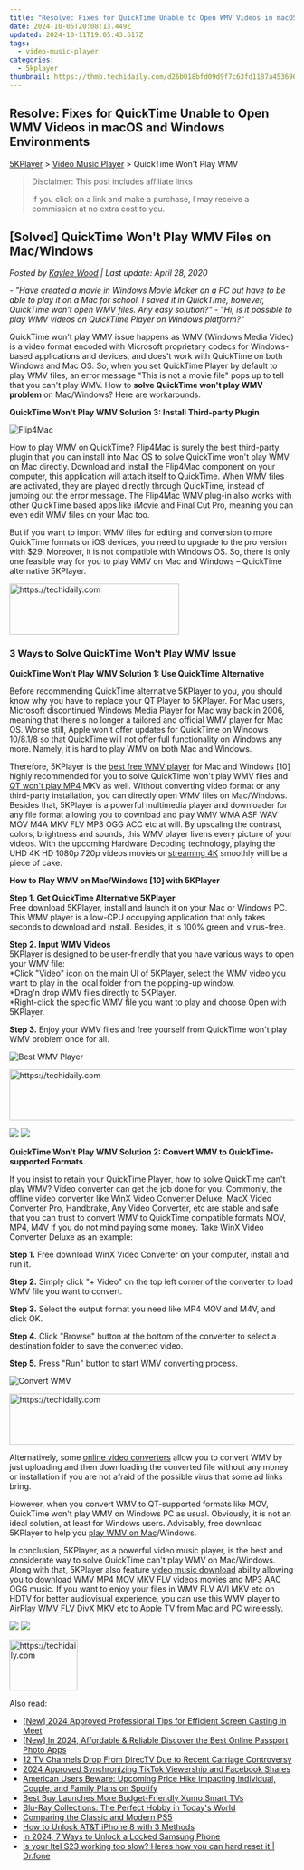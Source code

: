 ```yaml
---
title: "Resolve: Fixes for QuickTime Unable to Open WMV Videos in macOS and Windows Environments"
date: 2024-10-05T20:08:13.449Z
updated: 2024-10-11T19:05:43.617Z
tags:
  - video-music-player
categories:
  - 5kplayer
thumbnail: https://thmb.techidaily.com/d26b018bfd09d9f7c63fd1187a4536965f1d2b0dee90272569c4cc402ddd818e.jpg
---
```


## Resolve: Fixes for QuickTime Unable to Open WMV Videos in macOS and Windows Environments

[5KPlayer](https://tools.techidaily.com/5kplayer/products/) \> [Video Music Player](https://tools.techidaily.com/5kplayer/video-music-player/) \> QuickTime Won't Play WMV 

>  Disclaimer: This post includes affiliate links
>
>  If you click on a link and make a purchase, I may receive a commission at no extra cost to you.
>

## \[Solved\] QuickTime Won't Play WMV Files on Mac/Windows

 _Posted by [Kaylee Wood](https://www.quora.com/profile/Amanda-Hu-21) | Last update: April 28, 2020_ 

_\- "Have created a movie in Windows Movie Maker on a PC but have to be able to play it on a Mac for school. I saved it in QuickTime, however, QuickTime won't open WMV files. Any easy solution?"_ 
 _\- "Hi, is it possible to play WMV videos on QuickTime Player on Windows platform?"_

  
QuickTime won't play WMV issue happens as WMV (Windows Media Video) is a video format encoded with Microsoft proprietary codecs for Windows-based applications and devices, and does't work with QuickTime on both Windows and Mac OS. So, when you set QuickTime Player by default to play WMV files, an error message "This is not a movie file" pops up to tell that you can't play WMV. How to **solve QuickTime won't play WMV problem** on Mac/Windows? Here are workarounds.

**QuickTime Won't Play WMV Solution 3: Install Third-party Plugin**

![Flip4Mac](https://www.5kplayer.com/video-music-player/img/flip4mac.jpg) 

How to play WMV on QuickTime? Flip4Mac is surely the best third-party plugin that you can install into Mac OS to solve QuickTime won't play WMV on Mac directly. Download and install the Flip4Mac component on your computer, this application will attach itself to QuickTime. When WMV files are activated, they are played directly through QuickTime, instead of jumping out the error message. The Flip4Mac WMV plug-in also works with other QuickTime based apps like iMovie and Final Cut Pro, meaning you can even edit WMV files on your Mac too.

But if you want to import WMV files for editing and conversion to more QuickTime formats or iOS devices, you need to upgrade to the pro version with $29\. Moreover, it is not compatible with Windows OS. So, there is only one feasible way for you to play WMV on Mac and Windows – QuickTime alternative 5KPlayer. 

<!-- affiliate ads begin -->
<a href="https://aligracehair.sjv.io/c/5597632/1902304/19272" target="_top" id="1902304">
  <img src="//a.impactradius-go.com/display-ad/19272-1902304" border="0" alt="https://techidaily.com" width="300" height="90"/>
</a>
<img height="0" width="0" src="https://aligracehair.sjv.io/i/5597632/1902304/19272" style="position:absolute;visibility:hidden;" border="0" />
<!-- affiliate ads end -->

### 3 Ways to Solve QuickTime Won't Play WMV Issue

**QuickTime Won't Play WMV Solution 1: Use QuickTime Alternative**

Before recommending QuickTime alternative 5KPlayer to you, you should know why you have to replace your QT Player to 5KPlayer. For Mac users, Microsoft discontinued Windows Media Player for Mac way back in 2006, meaning that there's no longer a tailored and official WMV player for Mac OS. Worse still, Apple won't offer updates for QuickTime on Windows 10/8.1/8 so that QuickTime will not offer full functionality on Windows any more. Namely, it is hard to play WMV on both Mac and Windows. 

Therefore, 5KPlayer is the [best free WMV player](https://tools.techidaily.com/5kplayer/video-music-player/) for Mac and Windows \[10\] highly recommended for you to solve QuickTime won't play WMV files and [QT won't play MP4](https://tools.techidaily.com/5kplayer/video-music-player/) MKV as well. Without converting video format or any third-party installation, you can directly open WMV files on Mac/Windows. Besides that, 5KPlayer is a powerful multimedia player and downloader for any file format allowing you to download and play WMV WMA ASF WAV MOV M4A MKV FLV MP3 OGG ACC etc at will. By upscaling the contrast, colors, brightness and sounds, this WMV player livens every picture of your videos. With the upcoming Hardware Decoding technology, playing the UHD 4K HD 1080p 720p videos movies or [streaming 4K](https://tools.techidaily.com/5kplayer/airplay/) smoothly will be a piece of cake. 

**How to Play WMV on Mac/Windows \[10\] with 5KPlayer**

**Step 1\. Get QuickTime Alternative 5KPlayer**  
 Free download 5KPlayer, install and launch it on your Mac or Windows PC. This WMV player is a low-CPU occupying application that only takes seconds to download and install. Besides, it is 100% green and virus-free.

**Step 2\. Input WMV Videos**  
 5KPlayer is designed to be user-friendly that you have various ways to open your WMV file:  
 \*Click "Video" icon on the main UI of 5KPlayer, select the WMV video you want to play in the local folder from the popping-up window.  
 \*Drag'n drop WMV files directly to 5KPlayer.  
 \*Right-click the specific WMV file you want to play and choose Open with 5KPlayer.

**Step 3.** Enjoy your WMV files and free yourself from QuickTime won't play WMV problem once for all. 

![Best WMV Player](https://www.5kplayer.com/video-music-player/img/fast-audio-player.jpg) 

<!-- affiliate ads begin -->
<a href="https://ephamedtechinc.pxf.io/c/5597632/2137207/26400" target="_top" id="2137207">
  <img src="//a.impactradius-go.com/display-ad/26400-2137207" border="0" alt="https://techidaily.com" width="728" height="90"/>
</a>
<img height="0" width="0" src="https://ephamedtechinc.pxf.io/i/5597632/2137207/26400" style="position:absolute;visibility:hidden;" border="0" />
<!-- affiliate ads end -->

[![](https://www.5kplayer.com/video-music-player/../button/freedownwhitewin.png)](https://tools.techidaily.com/5kplayer/products/) [![](https://www.5kplayer.com/video-music-player/../button/freedownbackmac.png)](https://tools.techidaily.com/5kplayer/products/) 

**QuickTime Won't Play WMV Solution 2: Convert WMV to QuickTime-supported Formats**

If you insist to retain your QuickTime Player, how to solve QuickTime can't play WMV? Video converter can get the job done for you. Commonly, the offline video converter like WinX Video Converter Deluxe, MacX Video Converter Pro, Handbrake, Any Video Converter, etc are stable and safe that you can trust to convert WMV to QuickTime compatible formats MOV, MP4, M4V if you do not mind paying some money. Take WinX Video Converter Deluxe as an example:

**Step 1.** Free download WinX Video Converter on your computer, install and run it. 

**Step 2.** Simply click "+ Video" on the top left corner of the converter to load WMV file you want to convert. 

**Step 3.** Select the output format you need like MP4 MOV and M4V, and click OK. 

**Step 4.** Click "Browse" button at the bottom of the converter to select a destination folder to save the converted video.

**Step 5.** Press "Run" button to start WMV converting process.

![Convert WMV](https://www.5kplayer.com/video-music-player/img/convert-wmv.jpg) 

<!-- affiliate ads begin -->
<a href="https://aligracehair.sjv.io/c/5597632/2047351/19272" target="_top" id="2047351">
  <img src="//a.impactradius-go.com/display-ad/19272-2047351" border="0" alt="https://techidaily.com" width="728" height="90"/>
</a>
<img height="0" width="0" src="https://aligracehair.sjv.io/i/5597632/2047351/19272" style="position:absolute;visibility:hidden;" border="0" />
<!-- affiliate ads end -->

Alternatively, some [online video converters](https://tools.techidaily.com/5kplayer/youtube-download/) allow you to convert WMV by just uploading and then downloading the converted file without any money or installation if you are not afraid of the possible virus that some ad links bring. 

However, when you convert WMV to QT-supported formats like MOV, QuickTime won't play WMV on Windows PC as usual. Obviously, it is not an ideal solution, at least for Windows users. Advisably, free download 5KPlayer to help you [play WMV on Mac](https://tools.techidaily.com/5kplayer/video-music-player/)/Windows.

In conclusion, 5KPlayer, as a powerful video music player, is the best and considerate way to solve QuickTime can't play WMV on Mac/Windows. Along with that, 5KPlayer also feature [video music download](https://tools.techidaily.com/5kplayer/youtube-download/) ability allowing you to download WMV MP4 MOV MKV FLV videos movies and MP3 AAC OGG music. If you want to enjoy your files in WMV FLV AVI MKV etc on HDTV for better audiovisual experience, you can use this WMV player to [AirPlay WMV FLV DivX MKV](https://tools.techidaily.com/5kplayer/airplay/) etc to Apple TV from Mac and PC wirelessly.

[![](https://www.5kplayer.com/video-music-player/../button/freedownwhitewin.png)](https://tools.techidaily.com/5kplayer/products/) [![](https://www.5kplayer.com/video-music-player/../button/freedownbackmac.png)](https://tools.techidaily.com/5kplayer/products/)

<!-- affiliate ads begin -->
<a href="https://bluettifr.pxf.io/c/5597632/2145079/17095" target="_top" id="2145079">
  <img src="//a.impactradius-go.com/display-ad/17095-2145079" border="0" alt="https://techidaily.com" width="120" height="90"/>
</a>
<img height="0" width="0" src="https://bluettifr.pxf.io/i/5597632/2145079/17095" style="position:absolute;visibility:hidden;" border="0" />
<!-- affiliate ads end -->

<ins class="adsbygoogle"
     style="display:block"
     data-ad-format="autorelaxed"
     data-ad-client="ca-pub-7571918770474297"
     data-ad-slot="1223367746"></ins>

<ins class="adsbygoogle"
     style="display:block"
     data-ad-client="ca-pub-7571918770474297"
     data-ad-slot="8358498916"
     data-ad-format="auto"
     data-full-width-responsive="true"></ins>

<span class="atpl-alsoreadstyle">Also read:</span>
<div><ul>
<li><a href="https://visual-screen-recording.techidaily.com/new-2024-approved-professional-tips-for-efficient-screen-casting-in-meet/"><u>[New] 2024 Approved Professional Tips for Efficient Screen Casting in Meet</u></a></li>
<li><a href="https://fox-cloud.techidaily.com/new-in-2024-affordable-and-reliable-discover-the-best-online-passport-photo-apps/"><u>[New] In 2024, Affordable & Reliable Discover the Best Online Passport Photo Apps</u></a></li>
<li><a href="https://media-tips.techidaily.com/12-tv-channels-drop-from-directv-due-to-recent-carriage-controversy/"><u>12 TV Channels Drop From DirecTV Due to Recent Carriage Controversy</u></a></li>
<li><a href="https://facebook-video-recording.techidaily.com/2024-approved-synchronizing-tiktok-viewership-and-facebook-shares/"><u>2024 Approved Synchronizing TikTok Viewership and Facebook Shares</u></a></li>
<li><a href="https://media-tips.techidaily.com/american-users-beware-upcoming-price-hike-impacting-individual-couple-and-family-plans-on-spotify/"><u>American Users Beware: Upcoming Price Hike Impacting Individual, Couple, and Family Plans on Spotify</u></a></li>
<li><a href="https://media-tips.techidaily.com/best-buy-launches-more-budget-friendly-xumo-smart-tvs/"><u>Best Buy Launches More Budget-Friendly Xumo Smart TVs</u></a></li>
<li><a href="https://media-tips.techidaily.com/blu-ray-collections-the-perfect-hobby-in-todays-world/"><u>Blu-Ray Collections: The Perfect Hobby in Today's World</u></a></li>
<li><a href="https://games-able.techidaily.com/comparing-the-classic-and-modern-ps5/"><u>Comparing the Classic and Modern PS5</u></a></li>
<li><a href="https://sim-unlock.techidaily.com/how-to-unlock-atandt-iphone-8-with-3-methods-by-drfone-ios/"><u>How to Unlock AT&T iPhone 8 with 3 Methods</u></a></li>
<li><a href="https://android-unlock.techidaily.com/in-2024-7-ways-to-unlock-a-locked-samsung-phone-by-drfone-android/"><u>In 2024, 7 Ways to Unlock a Locked Samsung Phone</u></a></li>
<li><a href="https://techidaily.com/is-your-itel-s23-working-too-slow-heres-how-you-can-hard-reset-it-drfone-by-drfone-reset-android-reset-android/"><u>Is your Itel S23 working too slow? Heres how you can hard reset it | Dr.fone</u></a></li>
</ul></div>

